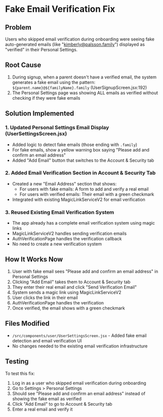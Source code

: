 # Fake Email Verification Fix

## Problem
Users who skipped email verification during onboarding were seeing fake auto-generated emails (like "kimberly@palsson.family") displayed as "verified" in their Personal Settings.

## Root Cause
1. During signup, when a parent doesn't have a verified email, the system generates a fake email using the pattern: `${parent.name}@${familyName}.family` (UserSignupScreen.jsx:192)
2. The Personal Settings page was showing ALL emails as verified without checking if they were fake emails

## Solution Implemented

### 1. Updated Personal Settings Email Display (UserSettingsScreen.jsx)
- Added logic to detect fake emails (those ending with `.family`)
- For fake emails, show a yellow warning box saying "Please add and confirm an email address"
- Added "Add Email" button that switches to the Account & Security tab

### 2. Added Email Verification Section in Account & Security Tab
- Created a new "Email Address" section that shows:
  - For users with fake emails: A form to add and verify a real email
  - For users with verified emails: Their email with a green checkmark
- Integrated with existing MagicLinkServiceV2 for email verification

### 3. Reused Existing Email Verification System
- The app already has a complete email verification system using magic links
- MagicLinkServiceV2 handles sending verification emails
- AuthVerificationPage handles the verification callback
- No need to create a new verification system

## How It Works Now
1. User with fake email sees "Please add and confirm an email address" in Personal Settings
2. Clicking "Add Email" takes them to Account & Security tab
3. They enter their real email and click "Send Verification Email"
4. System sends a magic link using MagicLinkServiceV2
5. User clicks the link in their email
6. AuthVerificationPage handles the verification
7. Once verified, the email shows with a green checkmark

## Files Modified
- `/src/components/user/UserSettingsScreen.jsx` - Added fake email detection and email verification UI
- No changes needed to the existing email verification infrastructure

## Testing
To test this fix:
1. Log in as a user who skipped email verification during onboarding
2. Go to Settings > Personal Settings
3. Should see "Please add and confirm an email address" instead of showing the fake email as verified
4. Click "Add Email" to go to Account & Security tab
5. Enter a real email and verify it